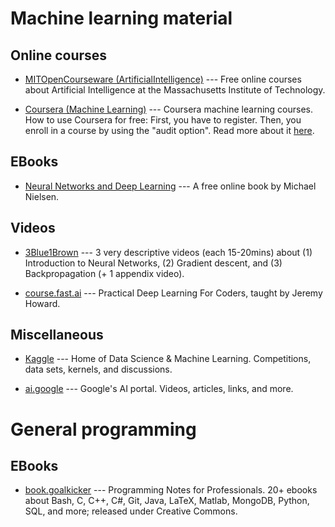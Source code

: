 # Machine learning material

## Online courses

* [MITOpenCourseware (ArtificialIntelligence)](https://ocw.mit.edu/courses/find-by-topic/#cat=engineering&subcat=computerscience&spec=artificialintelligence) --- Free online courses about Artificial Intelligence at the Massachusetts Institute of Technology.

* [Coursera (Machine Learning)](https://www.coursera.org/browse/data-science/machine-learning) --- Coursera machine learning courses. How to use Coursera for free: First, you have to register. Then, you enroll in a course by using the "audit option". Read more about it [here](https://learner.coursera.help/hc/en-us/articles/209818613-Enrollment-options).

## EBooks

* [Neural Networks and Deep Learning](http://neuralnetworksanddeeplearning.com/) --- A free online book by Michael Nielsen.

## Videos

* [3Blue1Brown](https://www.youtube.com/watch?v=aircAruvnKk&list=PLZHQObOWTQDNU6R1_67000Dx_ZCJB-3pi) --- 3 very descriptive videos (each 15-20mins) about (1) Introduction to Neural Networks, (2) Gradient descent, and (3) Backpropagation (+ 1 appendix video).

* [course.fast.ai](http://course.fast.ai/) --- Practical Deep Learning For Coders, taught by Jeremy Howard.

## Miscellaneous

* [Kaggle](https://www.kaggle.com/) --- Home of Data Science & Machine Learning. Competitions, data sets, kernels, and discussions.

* [ai.google](https://ai.google/) --- Google's AI portal. Videos, articles, links, and more.

# General programming

## EBooks

* [book.goalkicker](http://book.goalkicker.com/) --- Programming Notes for Professionals. 20+ ebooks about Bash, C, C++, C#, Git, Java, LaTeX, Matlab, MongoDB, Python, SQL, and more; released under Creative Commons.
